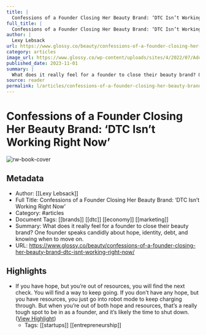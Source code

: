 ```yaml
---
title: |
  Confessions of a Founder Closing Her Beauty Brand: ‘DTC Isn’t Working Right Now’
full_title: |
  Confessions of a Founder Closing Her Beauty Brand: ‘DTC Isn’t Working Right Now’
author: |
  Lexy Lebsack
url: https://www.glossy.co/beauty/confessions-of-a-founder-closing-her-beauty-brand-dtc-isnt-working-right-now/
category: articles
image_url: https://www.glossy.co/wp-content/uploads/sites/4/2022/07/AdobeStock_112599912.jpeg?w=1024
published_date: 2023-11-01
summary: |
  What does it really feel for a founder to close their beauty brand? One founder speaks candidly about hope, identity, debt, and knowing when to move on.
source: reader
permalink: l/articles/confessions-of-a-founder-closing-her-beauty-brand-dtc-isn-t-working-right-now
---
```

# Confessions of a Founder Closing Her Beauty Brand: ‘DTC Isn’t Working Right Now’

![rw-book-cover](https://www.glossy.co/wp-content/uploads/sites/4/2022/07/AdobeStock_112599912.jpeg?w=1024)

## Metadata
- Author: [[Lexy Lebsack]]
- Full Title: Confessions of a Founder Closing Her Beauty Brand: ‘DTC Isn’t Working Right Now’
- Category: #articles
- Document Tags: [[brands]] [[dtc]] [[economy]] [[marketing]] 
- Summary: What does it really feel for a founder to close their beauty brand? One founder speaks candidly about hope, identity, debt, and knowing when to move on.
- URL: https://www.glossy.co/beauty/confessions-of-a-founder-closing-her-beauty-brand-dtc-isnt-working-right-now/

## Highlights
- If you have hope, but you’re out of resources, you will find the next check. You will find a way to keep going. If you don’t have any hope, but you have resources, you just go into robot mode to keep charging through. But when you’re out of both hope and resources, that’s a really tough spot to be in as a founder, and it’s likely the time to shut down. ([View Highlight](https://read.readwise.io/read/01heav5rhjb67frc94gne5dve2))
    - Tags: [[startups]] [[entrepreneurship]] 


